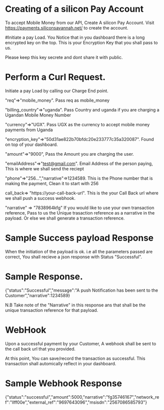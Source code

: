 # Creating of a silicon Pay Account

To accept Mobile Money from our API, Create A silicon Pay Account.
Visit https://payments.siliconsavannah.net/ to create the account.

#Initiate a pay Load.
You Notice that in you dashboard there is a long encrypted key on the top. This is your Encryption Key that you shall pass to us.

Please keep this key secrete and dont share it with public.

# Perform a Curl Request.

Initiate a pay Load by calling our Charge End point.

"req"=>"mobile_money". Pass req as mobile_money

"billing_country"=>"uganda". Pass Country and uganda if you are charging a Ugandan Mobile Money Number

"currency"=>"UGX". Pass UGX as the currency to accept mobile money payments from Uganda

"encryption_key"=>"50d31ae822b70bfdc20e233777c35a320087". Found on top of your dashboard.

"amount"=>"9000", Pass the Amount you are charging the user.

"emailAddress"=>"test@gmail.com". Email Address of the person paying, This is where we shall send the reciept

"phone"=>"256...","narrative"=>1234589. This is the Phone number that is making the payment, Clean it to start with 256

call_back=> "https://your-call-back-url". This is the your Call Back url where we shall push a success webhook.

"narrative" => "7838964kfg" If you would like to use your own transaction reference, Pass to us the Unique trasaction reference as a narrative in the payload. Or else we shall generate a transaction reference.

# Sample Success payload Response

When the initiation of the payload is ok. i.e all the parameters passed are correct, You shall recieve a json response with Status "Successful".

# Sample Response.

{"status":"Successful","message":"A push Notification has been sent to the Customer","narrative":1234589}

N.B Take note of the "Narrative" in this response ans that shall be the unique transaction reference for that payload.

# WebHook

Upon a successful payment by your Customer, A webhook shall be sent to the call back url that you provided.

At this point, You can save/record the transaction as successful. This transaction shall automically reflect in your dashboard.

# Sample Webhook Response

{"status":"successful","amount":5000,"narrative":"fg35746167","network_ref":"llff00e","external_ref":"9697643096","msisdn":"2567086585793"}
